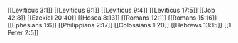 [[Leviticus 3:1]]
[[Leviticus 9:1]]
[[Leviticus 9:4]]
[[Leviticus 17:5]]
[[Job 42:8]]
[[Ezekiel 20:40]]
[[Hosea 8:13]]
[[Romans 12:1]]
[[Romans 15:16]]
[[Ephesians 1:6]]
[[Philippians 2:17]]
[[Colossians 1:20]]
[[Hebrews 13:15]]
[[1 Peter 2:5]]
